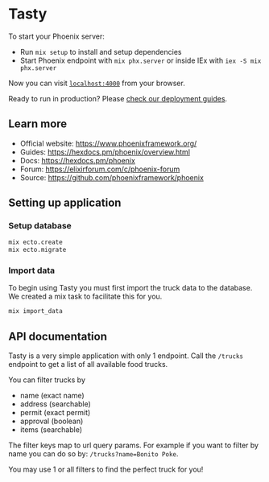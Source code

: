 # Tasty

To start your Phoenix server:

  * Run `mix setup` to install and setup dependencies
  * Start Phoenix endpoint with `mix phx.server` or inside IEx with `iex -S mix phx.server`

Now you can visit [`localhost:4000`](http://localhost:4000) from your browser.

Ready to run in production? Please [check our deployment guides](https://hexdocs.pm/phoenix/deployment.html).

## Learn more

  * Official website: https://www.phoenixframework.org/
  * Guides: https://hexdocs.pm/phoenix/overview.html
  * Docs: https://hexdocs.pm/phoenix
  * Forum: https://elixirforum.com/c/phoenix-forum
  * Source: https://github.com/phoenixframework/phoenix

## Setting up application

### Setup database

```bash
mix ecto.create
mix ecto.migrate
```

### Import data

To begin using Tasty you must first import the truck data to the database.
We created a mix task to facilitate this for you.

```bash
mix import_data
```

## API documentation

Tasty is a very simple application with only 1 endpoint. 
Call the `/trucks` endpoint to get a list of all available food trucks.

You can filter trucks by
- name (exact name)
- address (searchable)
- permit (exact permit)
- approval (boolean)
- items (searchable)

The filter keys map to url query params. For example if you want to filter by name you can do so by:
`/trucks?name=Bonito Poke`.

You may use 1 or all filters to find the perfect truck for you!


